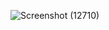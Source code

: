 ![Screenshot (12710)](https://github.com/DEEPAK1164/NetflixGPT-The-Movie-App/assets/85310059/4687f486-e07a-4de2-a226-28f660d8ffea)
